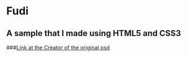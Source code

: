 # Fudi
## A sample that I made using HTML5 and CSS3 

###[Link at the Creator of the original psd](https://dribbble.com/shots/1567242-FREE-PSD-Multipurpose-Landing-Page "Creator of the orignal psd")

